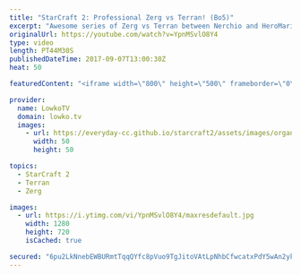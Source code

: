 ```yaml
---
title: "StarCraft 2: Professional Zerg vs Terran! (Bo5)"
excerpt: "Awesome series of Zerg vs Terran between Nerchio and HeroMarine. Subscribe for more videos: http://lowko.tv/youtube 125+ Worker kills: https://goo.gl/ZJSDCu  This is a best-of-five series between two of the best StarCraft 2 progamers in Europe. In this series we see a wide variety of strategies that"
originalUrl: https://youtube.com/watch?v=YpnMSvlO8Y4
type: video
length: PT44M30S
publishedDateTime: 2017-09-07T13:00:30Z
heat: 50

featuredContent: "<iframe width=\"800\" height=\"500\" frameborder=\"0\" src=\"https://www.youtube.com/embed/YpnMSvlO8Y4\" allow=\"accelerometer; autoplay; encrypted-media; gyroscope; picture-in-picture\" allowfullscreen></iframe>"

provider:
  name: LowkoTV
  domain: lowko.tv
  images:
    - url: https://everyday-cc.github.io/starcraft2/assets/images/organizations/lowko.tv-50x50.jpg
      width: 50
      height: 50

topics:
  - StarCraft 2
  - Terran
  - Zerg

images:
  - url: https://i.ytimg.com/vi/YpnMSvlO8Y4/maxresdefault.jpg
    width: 1280
    height: 720
    isCached: true

secured: "6pu2LkNnebEWBURmtTqqQYfc8pVuo9TgJitoVAtLpNhbCfwcatxPdY5wAn2yk/zGz/4NXVu4fg8nEyz6V3oovFZ5rBv6QyYWhFiLqLr6VmPrmSDpEM6zVlVybJUy+voOF0XugQgpZgkq3AlJPZx0CrAmg8u9Z6iBkaqDZ01XpoPHkfXMxvPnGP/7XDFAV2DNw58KM1F7sxokCw3OXlLwvc4sWfiqunihPRPXXUQ+4sw40hbfgJtW7+NKN6mJSOFlSsSshKVW33XKDk7LPj2ycSCOZgaO7KbU5NpputXEa+eX/cLz20wn62PkI8NAVu0axTkt3EYdoNrlo0jbjGV3Rb0z28vmwGkwOHx2EeTdfm5tgs9mnH4CYoVzheODretWV4CRpHLrlp87liuYiG4HexC69SZGC/IpabB7h7y03XQ=;UFCCbre8HsIv8uFSRaX6tg=="
---
```


